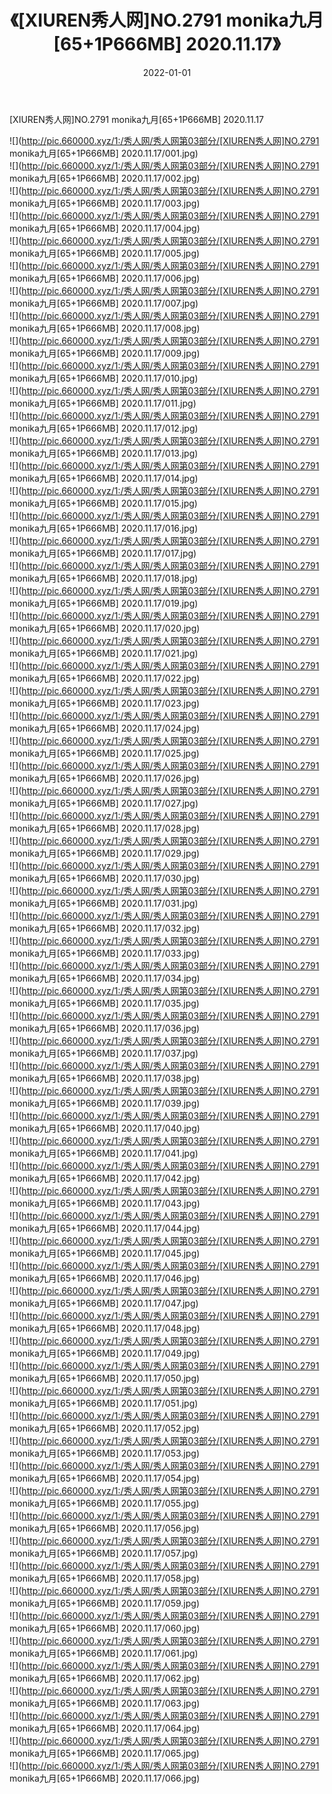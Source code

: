 ﻿---
layout: post
title:  《[XIUREN秀人网]NO.2791 monika九月[65+1P666MB] 2020.11.17》
date:   2022-01-01
img: http://pic.660000.xyz/1:/秀人网/秀人网第03部分/[XIUREN秀人网]NO.2791 monika九月[65+1P666MB] 2020.11.17/000.jpg
categories: [美女, 清纯, 唯美]
---

[XIUREN秀人网]NO.2791 monika九月[65+1P666MB] 2020.11.17

 ![](http://pic.660000.xyz/1:/秀人网/秀人网第03部分/[XIUREN秀人网]NO.2791 monika九月[65+1P666MB] 2020.11.17/001.jpg) <br>![](http://pic.660000.xyz/1:/秀人网/秀人网第03部分/[XIUREN秀人网]NO.2791 monika九月[65+1P666MB] 2020.11.17/002.jpg) <br>![](http://pic.660000.xyz/1:/秀人网/秀人网第03部分/[XIUREN秀人网]NO.2791 monika九月[65+1P666MB] 2020.11.17/003.jpg) <br>![](http://pic.660000.xyz/1:/秀人网/秀人网第03部分/[XIUREN秀人网]NO.2791 monika九月[65+1P666MB] 2020.11.17/004.jpg) <br>![](http://pic.660000.xyz/1:/秀人网/秀人网第03部分/[XIUREN秀人网]NO.2791 monika九月[65+1P666MB] 2020.11.17/005.jpg) <br>![](http://pic.660000.xyz/1:/秀人网/秀人网第03部分/[XIUREN秀人网]NO.2791 monika九月[65+1P666MB] 2020.11.17/006.jpg) <br>![](http://pic.660000.xyz/1:/秀人网/秀人网第03部分/[XIUREN秀人网]NO.2791 monika九月[65+1P666MB] 2020.11.17/007.jpg) <br>![](http://pic.660000.xyz/1:/秀人网/秀人网第03部分/[XIUREN秀人网]NO.2791 monika九月[65+1P666MB] 2020.11.17/008.jpg) <br>![](http://pic.660000.xyz/1:/秀人网/秀人网第03部分/[XIUREN秀人网]NO.2791 monika九月[65+1P666MB] 2020.11.17/009.jpg) <br>![](http://pic.660000.xyz/1:/秀人网/秀人网第03部分/[XIUREN秀人网]NO.2791 monika九月[65+1P666MB] 2020.11.17/010.jpg) <br>![](http://pic.660000.xyz/1:/秀人网/秀人网第03部分/[XIUREN秀人网]NO.2791 monika九月[65+1P666MB] 2020.11.17/011.jpg) <br>![](http://pic.660000.xyz/1:/秀人网/秀人网第03部分/[XIUREN秀人网]NO.2791 monika九月[65+1P666MB] 2020.11.17/012.jpg) <br>![](http://pic.660000.xyz/1:/秀人网/秀人网第03部分/[XIUREN秀人网]NO.2791 monika九月[65+1P666MB] 2020.11.17/013.jpg) <br>![](http://pic.660000.xyz/1:/秀人网/秀人网第03部分/[XIUREN秀人网]NO.2791 monika九月[65+1P666MB] 2020.11.17/014.jpg) <br>![](http://pic.660000.xyz/1:/秀人网/秀人网第03部分/[XIUREN秀人网]NO.2791 monika九月[65+1P666MB] 2020.11.17/015.jpg) <br>![](http://pic.660000.xyz/1:/秀人网/秀人网第03部分/[XIUREN秀人网]NO.2791 monika九月[65+1P666MB] 2020.11.17/016.jpg) <br>![](http://pic.660000.xyz/1:/秀人网/秀人网第03部分/[XIUREN秀人网]NO.2791 monika九月[65+1P666MB] 2020.11.17/017.jpg) <br>![](http://pic.660000.xyz/1:/秀人网/秀人网第03部分/[XIUREN秀人网]NO.2791 monika九月[65+1P666MB] 2020.11.17/018.jpg) <br>![](http://pic.660000.xyz/1:/秀人网/秀人网第03部分/[XIUREN秀人网]NO.2791 monika九月[65+1P666MB] 2020.11.17/019.jpg) <br>![](http://pic.660000.xyz/1:/秀人网/秀人网第03部分/[XIUREN秀人网]NO.2791 monika九月[65+1P666MB] 2020.11.17/020.jpg) <br>![](http://pic.660000.xyz/1:/秀人网/秀人网第03部分/[XIUREN秀人网]NO.2791 monika九月[65+1P666MB] 2020.11.17/021.jpg) <br>![](http://pic.660000.xyz/1:/秀人网/秀人网第03部分/[XIUREN秀人网]NO.2791 monika九月[65+1P666MB] 2020.11.17/022.jpg) <br>![](http://pic.660000.xyz/1:/秀人网/秀人网第03部分/[XIUREN秀人网]NO.2791 monika九月[65+1P666MB] 2020.11.17/023.jpg) <br>![](http://pic.660000.xyz/1:/秀人网/秀人网第03部分/[XIUREN秀人网]NO.2791 monika九月[65+1P666MB] 2020.11.17/024.jpg) <br>![](http://pic.660000.xyz/1:/秀人网/秀人网第03部分/[XIUREN秀人网]NO.2791 monika九月[65+1P666MB] 2020.11.17/025.jpg) <br>![](http://pic.660000.xyz/1:/秀人网/秀人网第03部分/[XIUREN秀人网]NO.2791 monika九月[65+1P666MB] 2020.11.17/026.jpg) <br>![](http://pic.660000.xyz/1:/秀人网/秀人网第03部分/[XIUREN秀人网]NO.2791 monika九月[65+1P666MB] 2020.11.17/027.jpg) <br>![](http://pic.660000.xyz/1:/秀人网/秀人网第03部分/[XIUREN秀人网]NO.2791 monika九月[65+1P666MB] 2020.11.17/028.jpg) <br>![](http://pic.660000.xyz/1:/秀人网/秀人网第03部分/[XIUREN秀人网]NO.2791 monika九月[65+1P666MB] 2020.11.17/029.jpg) <br>![](http://pic.660000.xyz/1:/秀人网/秀人网第03部分/[XIUREN秀人网]NO.2791 monika九月[65+1P666MB] 2020.11.17/030.jpg) <br>![](http://pic.660000.xyz/1:/秀人网/秀人网第03部分/[XIUREN秀人网]NO.2791 monika九月[65+1P666MB] 2020.11.17/031.jpg) <br>![](http://pic.660000.xyz/1:/秀人网/秀人网第03部分/[XIUREN秀人网]NO.2791 monika九月[65+1P666MB] 2020.11.17/032.jpg) <br>![](http://pic.660000.xyz/1:/秀人网/秀人网第03部分/[XIUREN秀人网]NO.2791 monika九月[65+1P666MB] 2020.11.17/033.jpg) <br>![](http://pic.660000.xyz/1:/秀人网/秀人网第03部分/[XIUREN秀人网]NO.2791 monika九月[65+1P666MB] 2020.11.17/034.jpg) <br>![](http://pic.660000.xyz/1:/秀人网/秀人网第03部分/[XIUREN秀人网]NO.2791 monika九月[65+1P666MB] 2020.11.17/035.jpg) <br>![](http://pic.660000.xyz/1:/秀人网/秀人网第03部分/[XIUREN秀人网]NO.2791 monika九月[65+1P666MB] 2020.11.17/036.jpg) <br>![](http://pic.660000.xyz/1:/秀人网/秀人网第03部分/[XIUREN秀人网]NO.2791 monika九月[65+1P666MB] 2020.11.17/037.jpg) <br>![](http://pic.660000.xyz/1:/秀人网/秀人网第03部分/[XIUREN秀人网]NO.2791 monika九月[65+1P666MB] 2020.11.17/038.jpg) <br>![](http://pic.660000.xyz/1:/秀人网/秀人网第03部分/[XIUREN秀人网]NO.2791 monika九月[65+1P666MB] 2020.11.17/039.jpg) <br>![](http://pic.660000.xyz/1:/秀人网/秀人网第03部分/[XIUREN秀人网]NO.2791 monika九月[65+1P666MB] 2020.11.17/040.jpg) <br>![](http://pic.660000.xyz/1:/秀人网/秀人网第03部分/[XIUREN秀人网]NO.2791 monika九月[65+1P666MB] 2020.11.17/041.jpg) <br>![](http://pic.660000.xyz/1:/秀人网/秀人网第03部分/[XIUREN秀人网]NO.2791 monika九月[65+1P666MB] 2020.11.17/042.jpg) <br>![](http://pic.660000.xyz/1:/秀人网/秀人网第03部分/[XIUREN秀人网]NO.2791 monika九月[65+1P666MB] 2020.11.17/043.jpg) <br>![](http://pic.660000.xyz/1:/秀人网/秀人网第03部分/[XIUREN秀人网]NO.2791 monika九月[65+1P666MB] 2020.11.17/044.jpg) <br>![](http://pic.660000.xyz/1:/秀人网/秀人网第03部分/[XIUREN秀人网]NO.2791 monika九月[65+1P666MB] 2020.11.17/045.jpg) <br>![](http://pic.660000.xyz/1:/秀人网/秀人网第03部分/[XIUREN秀人网]NO.2791 monika九月[65+1P666MB] 2020.11.17/046.jpg) <br>![](http://pic.660000.xyz/1:/秀人网/秀人网第03部分/[XIUREN秀人网]NO.2791 monika九月[65+1P666MB] 2020.11.17/047.jpg) <br>![](http://pic.660000.xyz/1:/秀人网/秀人网第03部分/[XIUREN秀人网]NO.2791 monika九月[65+1P666MB] 2020.11.17/048.jpg) <br>![](http://pic.660000.xyz/1:/秀人网/秀人网第03部分/[XIUREN秀人网]NO.2791 monika九月[65+1P666MB] 2020.11.17/049.jpg) <br>![](http://pic.660000.xyz/1:/秀人网/秀人网第03部分/[XIUREN秀人网]NO.2791 monika九月[65+1P666MB] 2020.11.17/050.jpg) <br>![](http://pic.660000.xyz/1:/秀人网/秀人网第03部分/[XIUREN秀人网]NO.2791 monika九月[65+1P666MB] 2020.11.17/051.jpg) <br>![](http://pic.660000.xyz/1:/秀人网/秀人网第03部分/[XIUREN秀人网]NO.2791 monika九月[65+1P666MB] 2020.11.17/052.jpg) <br>![](http://pic.660000.xyz/1:/秀人网/秀人网第03部分/[XIUREN秀人网]NO.2791 monika九月[65+1P666MB] 2020.11.17/053.jpg) <br>![](http://pic.660000.xyz/1:/秀人网/秀人网第03部分/[XIUREN秀人网]NO.2791 monika九月[65+1P666MB] 2020.11.17/054.jpg) <br>![](http://pic.660000.xyz/1:/秀人网/秀人网第03部分/[XIUREN秀人网]NO.2791 monika九月[65+1P666MB] 2020.11.17/055.jpg) <br>![](http://pic.660000.xyz/1:/秀人网/秀人网第03部分/[XIUREN秀人网]NO.2791 monika九月[65+1P666MB] 2020.11.17/056.jpg) <br>![](http://pic.660000.xyz/1:/秀人网/秀人网第03部分/[XIUREN秀人网]NO.2791 monika九月[65+1P666MB] 2020.11.17/057.jpg) <br>![](http://pic.660000.xyz/1:/秀人网/秀人网第03部分/[XIUREN秀人网]NO.2791 monika九月[65+1P666MB] 2020.11.17/058.jpg) <br>![](http://pic.660000.xyz/1:/秀人网/秀人网第03部分/[XIUREN秀人网]NO.2791 monika九月[65+1P666MB] 2020.11.17/059.jpg) <br>![](http://pic.660000.xyz/1:/秀人网/秀人网第03部分/[XIUREN秀人网]NO.2791 monika九月[65+1P666MB] 2020.11.17/060.jpg) <br>![](http://pic.660000.xyz/1:/秀人网/秀人网第03部分/[XIUREN秀人网]NO.2791 monika九月[65+1P666MB] 2020.11.17/061.jpg) <br>![](http://pic.660000.xyz/1:/秀人网/秀人网第03部分/[XIUREN秀人网]NO.2791 monika九月[65+1P666MB] 2020.11.17/062.jpg) <br>![](http://pic.660000.xyz/1:/秀人网/秀人网第03部分/[XIUREN秀人网]NO.2791 monika九月[65+1P666MB] 2020.11.17/063.jpg) <br>![](http://pic.660000.xyz/1:/秀人网/秀人网第03部分/[XIUREN秀人网]NO.2791 monika九月[65+1P666MB] 2020.11.17/064.jpg) <br>![](http://pic.660000.xyz/1:/秀人网/秀人网第03部分/[XIUREN秀人网]NO.2791 monika九月[65+1P666MB] 2020.11.17/065.jpg) <br>![](http://pic.660000.xyz/1:/秀人网/秀人网第03部分/[XIUREN秀人网]NO.2791 monika九月[65+1P666MB] 2020.11.17/066.jpg) <br>